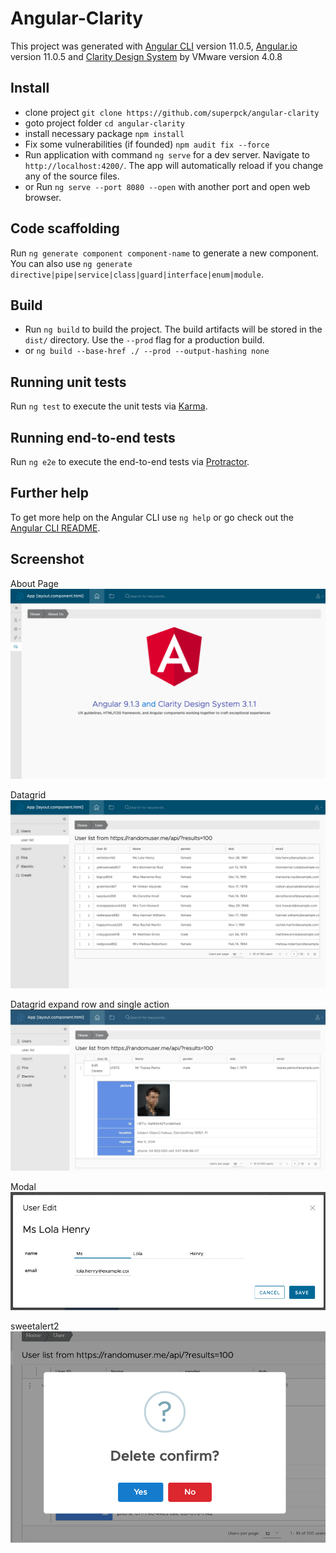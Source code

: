 # Angular-Clarity

This project was generated with [Angular CLI](https://github.com/angular/angular-cli) version 11.0.5, [Angular.io](https://angular.io/) version 11.0.5 and [Clarity Design System](https://vmware.github.io/clarity/news) by VMware version 4.0.8

## Install
- clone project `git clone https://github.com/superpck/angular-clarity`
- goto project folder `cd angular-clarity`
- install necessary package `npm install`
- Fix some vulnerabilities (if founded) `npm audit fix --force`
- Run application with command `ng serve` for a dev server. Navigate to `http://localhost:4200/`. The app will automatically reload if you change any of the source files.
- or Run `ng serve --port 8080 --open` with another port and open web browser.

## Code scaffolding

Run `ng generate component component-name` to generate a new component. You can also use `ng generate directive|pipe|service|class|guard|interface|enum|module`.

## Build

- Run `ng build` to build the project. The build artifacts will be stored in the `dist/` directory. Use the `--prod` flag for a production build.
- or `ng build --base-href ./ --prod --output-hashing none`

## Running unit tests

Run `ng test` to execute the unit tests via [Karma](https://karma-runner.github.io).

## Running end-to-end tests

Run `ng e2e` to execute the end-to-end tests via [Protractor](http://www.protractortest.org/).

## Further help

To get more help on the Angular CLI use `ng help` or go check out the [Angular CLI README](https://github.com/angular/angular-cli/blob/master/README.md).

## Screenshot
About Page
![About](1.png)

Datagrid
![Datagrid](2.png)

Datagrid expand row and single action
![expand](3.jpg)

Modal
![modal](4.png)

sweetalert2
![sweetalert2](5.png)

